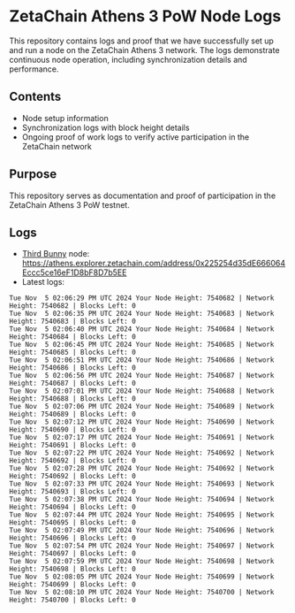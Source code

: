 # ZetaChain Athens 3 PoW Node Logs
This repository contains logs and proof that we have successfully set up and run a node on the ZetaChain Athens 3 network. The logs demonstrate continuous node operation, including synchronization details and performance.

## Contents
- Node setup information
- Synchronization logs with block height details
- Ongoing proof of work logs to verify active participation in the ZetaChain network

## Purpose
This repository serves as documentation and proof of participation in the ZetaChain Athens 3 PoW testnet.

## Logs

- [Third Bunny](https://thirdbunny.xyz/) node: https://athens.explorer.zetachain.com/address/0x225254d35dE666064Eccc5ce16eF1D8bF8D7b5EE
- Latest logs:
```
Tue Nov  5 02:06:29 PM UTC 2024 Your Node Height: 7540682 | Network Height: 7540682 | Blocks Left: 0
Tue Nov  5 02:06:35 PM UTC 2024 Your Node Height: 7540683 | Network Height: 7540683 | Blocks Left: 0
Tue Nov  5 02:06:40 PM UTC 2024 Your Node Height: 7540684 | Network Height: 7540684 | Blocks Left: 0
Tue Nov  5 02:06:45 PM UTC 2024 Your Node Height: 7540685 | Network Height: 7540685 | Blocks Left: 0
Tue Nov  5 02:06:51 PM UTC 2024 Your Node Height: 7540686 | Network Height: 7540686 | Blocks Left: 0
Tue Nov  5 02:06:56 PM UTC 2024 Your Node Height: 7540687 | Network Height: 7540687 | Blocks Left: 0
Tue Nov  5 02:07:01 PM UTC 2024 Your Node Height: 7540688 | Network Height: 7540688 | Blocks Left: 0
Tue Nov  5 02:07:06 PM UTC 2024 Your Node Height: 7540689 | Network Height: 7540689 | Blocks Left: 0
Tue Nov  5 02:07:12 PM UTC 2024 Your Node Height: 7540690 | Network Height: 7540690 | Blocks Left: 0
Tue Nov  5 02:07:17 PM UTC 2024 Your Node Height: 7540691 | Network Height: 7540691 | Blocks Left: 0
Tue Nov  5 02:07:22 PM UTC 2024 Your Node Height: 7540692 | Network Height: 7540692 | Blocks Left: 0
Tue Nov  5 02:07:28 PM UTC 2024 Your Node Height: 7540692 | Network Height: 7540692 | Blocks Left: 0
Tue Nov  5 02:07:33 PM UTC 2024 Your Node Height: 7540693 | Network Height: 7540693 | Blocks Left: 0
Tue Nov  5 02:07:38 PM UTC 2024 Your Node Height: 7540694 | Network Height: 7540694 | Blocks Left: 0
Tue Nov  5 02:07:44 PM UTC 2024 Your Node Height: 7540695 | Network Height: 7540695 | Blocks Left: 0
Tue Nov  5 02:07:49 PM UTC 2024 Your Node Height: 7540696 | Network Height: 7540696 | Blocks Left: 0
Tue Nov  5 02:07:54 PM UTC 2024 Your Node Height: 7540697 | Network Height: 7540697 | Blocks Left: 0
Tue Nov  5 02:07:59 PM UTC 2024 Your Node Height: 7540698 | Network Height: 7540698 | Blocks Left: 0
Tue Nov  5 02:08:05 PM UTC 2024 Your Node Height: 7540699 | Network Height: 7540699 | Blocks Left: 0
Tue Nov  5 02:08:10 PM UTC 2024 Your Node Height: 7540700 | Network Height: 7540700 | Blocks Left: 0
```
